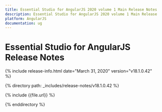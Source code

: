 ```yaml
---
title: Essential Studio for AngularJS 2020 volume 1 Main Release Notes  
description: Essential Studio for AngularJS 2020 volume 1 Main Release Notes  
platform: AngularJS
documentation: ug
---
```


# Essential Studio for AngularJS  Release Notes  

{% include release-info.html date="March 31, 2020"  version="v18.1.0.42" %} 


{% directory path: _includes/release-notes/v18.1.0.42 %}

{% include {{file.url}} %}

{% enddirectory %}